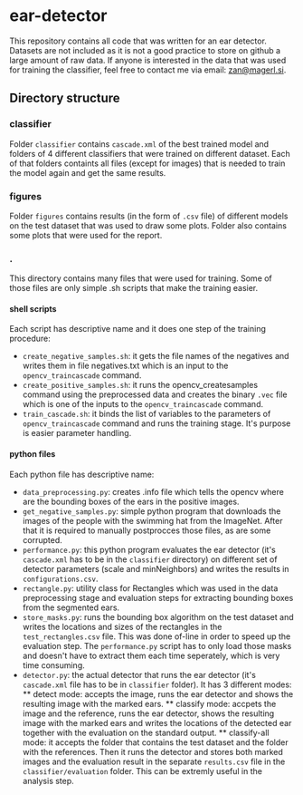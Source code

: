 # ear-detector

This repository contains all code that was written for an ear detector. Datasets are not included as it is not a good practice to store on github a large amount of raw data. If anyone is interested in the data that was used for training the classifier, feel free to contact me via email: zan@magerl.si.

## Directory structure

### classifier
Folder `classifier` contains `cascade.xml` of the best trained model and folders of 4 different classifiers that were trained on different dataset. Each of that folders containts all files (except for images) that is needed to train the model again and get the same results.

### figures
Folder `figures` contains results (in the form of `.csv` file) of different models on the test dataset that was used to draw some plots. Folder also contains some plots that were used for the report.

### .

This directory contains many files that were used for training. Some of those files are only simple .sh scripts that make the training easier.

#### shell scripts
Each script has descriptive name and it does one step of the training procedure:
* `create_negative_samples.sh`: it gets the file names of the negatives and writes them in file negatives.txt which is an input to the `opencv_traincascade` command.
* `create_positive_samples.sh`: it runs the opencv_createsamples command using the preprocessed data and creates the binary `.vec` file which is one of the inputs to the `opencv_traincascade` command.
* `train_cascade.sh`: it binds the list of variables to the parameters of `opencv_traincascade` command and runs the training stage. It's purpose is easier parameter handling.

#### python files
Each python file has descriptive name:
* `data_preprocessing.py`: creates .info file which tells the opencv where are the bounding boxes of the ears in the positive images.
* `get_negative_samples.py`: simple python program that downloads the images of the people with the swimming hat from the ImageNet. After that it is required to manually postprocces those files, as are some corrupted.
* `performance.py`: this python program evaluates the ear detector (it's `cascade.xml` has to be in the `classifier` directory) on different set of detector parameters (scale and minNeighbors) and writes the results in `configurations.csv`.
* `rectangle.py`: utility class for Rectangles which was used in the data preprocessing stage and evaluation steps for extracting bounding boxes from the segmented ears.
* `store_masks.py`: runs the bounding box algorithm on the test dataset and writes the locations and sizes of the rectangles in the `test_rectangles.csv` file. This was done of-line in order to speed up the evaluation step. The `performance.py` script has to only load those masks and doesn't have to extract them each time seperately, which is very time consuming.
* `detector.py`: the actual detector that runs the ear detector (it's `cascade.xml` file has to be in `classifier` folder). It has 3 different modes:
	** detect mode: accepts the image, runs the ear detector and shows the resulting image with the marked ears.
	** classify mode: accpets the image and the reference, runs the ear detector, shows the resulting image with the marked ears and writes the locations of the detected ear together with the evaluation on the standard output.
	** classify-all mode: it accepts the folder that contains the test dataset and the folder with the references. Then it runs the detector and stores both marked images and the evaluation result in the separate `results.csv` file in the `classifier/evaluation` folder. This can be extremly useful in the analysis step.
